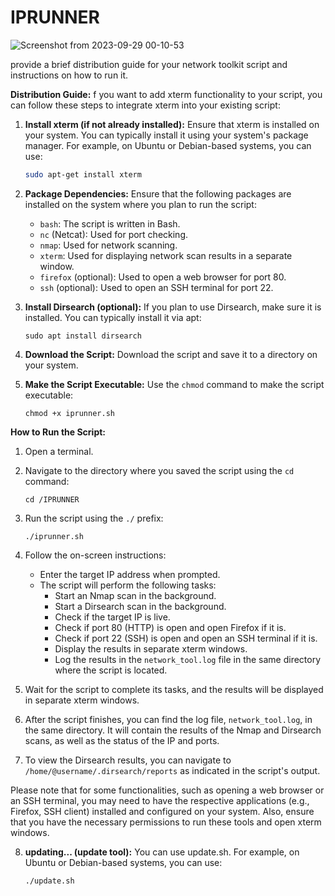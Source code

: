 # IPRUNNER

![Screenshot from 2023-09-29 00-10-53](https://github.com/strangedreamer4/IPRUNNER/assets/82073583/a45c488e-3775-4d84-b7e1-03cd8229defe)

   provide a brief distribution guide for your network toolkit script and instructions on how to run it.

**Distribution Guide:**
f you want to add xterm functionality to your script, you can follow these steps to integrate xterm into your existing script:

1. **Install xterm (if not already installed):**
   Ensure that xterm is installed on your system. You can typically install it using your system's package manager. For example, on Ubuntu or Debian-based systems, you can use:

   ```bash
   sudo apt-get install xterm
   ```

2. **Package Dependencies:**
   Ensure that the following packages are installed on the system where you plan to run the script:
   - `bash`: The script is written in Bash.
   - `nc` (Netcat): Used for port checking.
   - `nmap`: Used for network scanning.
   - `xterm`: Used for displaying network scan results in a separate window.
   - `firefox` (optional): Used to open a web browser for port 80.
   - `ssh` (optional): Used to open an SSH terminal for port 22.

3. **Install Dirsearch (optional):**
   If you plan to use Dirsearch, make sure it is installed. You can typically install it via apt:
   ```
   sudo apt install dirsearch
   ```

4. **Download the Script:**
   Download the script and save it to a directory on your system.

5. **Make the Script Executable:**
   Use the `chmod` command to make the script executable:
   ```
   chmod +x iprunner.sh
   ```

**How to Run the Script:**

1. Open a terminal.

2. Navigate to the directory where you saved the script using the `cd` command:
   ```
   cd /IPRUNNER
   ```

3. Run the script using the `./` prefix:
   ```
   ./iprunner.sh
   ```

4. Follow the on-screen instructions:
   - Enter the target IP address when prompted.
   - The script will perform the following tasks:
     - Start an Nmap scan in the background.
     - Start a Dirsearch scan in the background.
     - Check if the target IP is live.
     - Check if port 80 (HTTP) is open and open Firefox if it is.
     - Check if port 22 (SSH) is open and open an SSH terminal if it is.
     - Display the results in separate xterm windows.
     - Log the results in the `network_tool.log` file in the same directory where the script is located.

5. Wait for the script to complete its tasks, and the results will be displayed in separate xterm windows.

6. After the script finishes, you can find the log file, `network_tool.log`, in the same directory. It will contain the results of the Nmap and Dirsearch scans, as well as the status of the IP and ports.

7. To view the Dirsearch results, you can navigate to `/home/@username/.dirsearch/reports` as indicated in the script's output.

Please note that for some functionalities, such as opening a web browser or an SSH terminal, you may need to have the respective applications (e.g., Firefox, SSH client) installed and configured on your system. Also, ensure that you have the necessary permissions to run these tools and open xterm windows.

8. **updating... (update tool):**
   You can use update.sh. For example, on Ubuntu or Debian-based systems, you can use:

   ```bash
   ./update.sh
   ```





